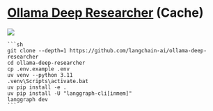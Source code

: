 # [Ollama Deep Researcher](https://github.com/langchain-ai/ollama-deep-researcher) (Cache)

![](https://img.shields.io/github/license/langchain-ai/ollama-deep-researcher?style=flat-square)

````{tab} From source
```sh
git clone --depth=1 https://github.com/langchain-ai/ollama-deep-researcher
cd ollama-deep-researcher
cp .env.example .env
uv venv --python 3.11
.venv\Scripts\activate.bat
uv pip install -e .
uv pip install -U "langgraph-cli[inmem]"
langgraph dev
```
````